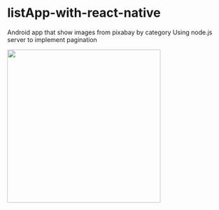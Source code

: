 # listApp-with-react-native
Android app that show images from pixabay by category
Using node.js server to implement pagination


 <img src="https://raw.githubusercontent.com/MarkBr37/listApp-with-react-native/main/image.png" width="350">
